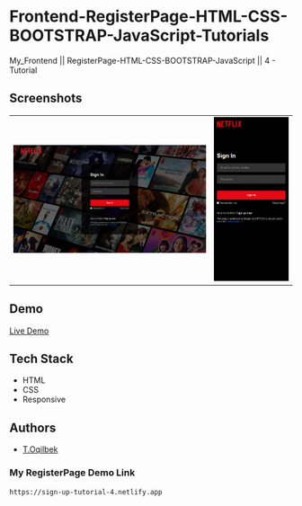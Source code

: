 # Frontend-RegisterPage-HTML-CSS-BOOTSTRAP-JavaScript-Tutorials
My_Frontend || RegisterPage-HTML-CSS-BOOTSTRAP-JavaScript || 4 - Tutorial

## Screenshots
<table>
    <tr>
        <td>
            <img src="./img/img1.jpg" alt="Frontend-RegisterPage-HTML-CSS-JavaScript-Tutorials">
        </td>
        <td>
            <img src="./img/img2.jpg" alt="Frontend-RegisterPage-HTML-CSS-JavaScript-Tutorials">
        </td>
    </tr>
</table>

## Demo

[Live Demo](https://sign-up-tutorial-4.netlify.app)

## Tech Stack

- HTML
- CSS
- Responsive

## Authors

- [T.Oqilbek](https://www.github.com/tolqinov-o)

### My RegisterPage Demo Link

```
https://sign-up-tutorial-4.netlify.app
```